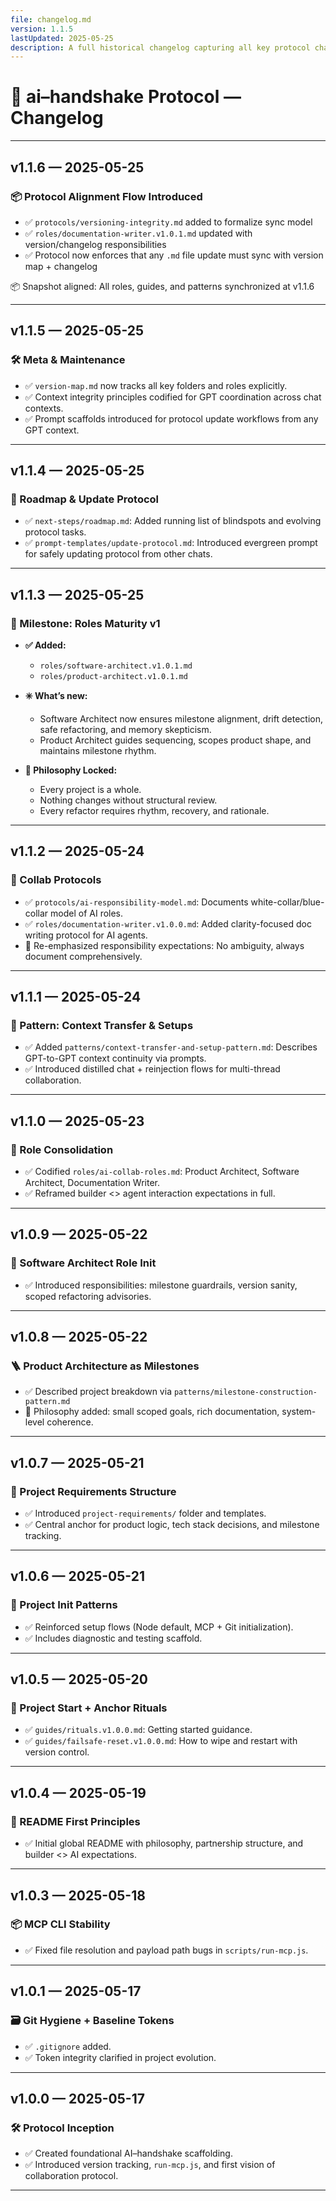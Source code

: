 ```yaml
---
file: changelog.md
version: 1.1.5
lastUpdated: 2025-05-25
description: A full historical changelog capturing all key protocol changes, milestones, and philosophy locks.
---
```


# 📓 ai–handshake Protocol — Changelog

---

## v1.1.6 — 2025-05-25
### 📦 Protocol Alignment Flow Introduced

- ✅ `protocols/versioning-integrity.md` added to formalize sync model
- ✅ `roles/documentation-writer.v1.0.1.md` updated with version/changelog responsibilities
- ✅ Protocol now enforces that any `.md` file update must sync with version map + changelog

📦 Snapshot aligned: All roles, guides, and patterns synchronized at v1.1.6

---

## v1.1.5 — 2025-05-25
### 🛠️ Meta & Maintenance
- ✅ `version-map.md` now tracks all key folders and roles explicitly.
- ✅ Context integrity principles codified for GPT coordination across chat contexts.
- ✅ Prompt scaffolds introduced for protocol update workflows from any GPT context.

---

## v1.1.4 — 2025-05-25
### 🧭 Roadmap & Update Protocol
- ✅ `next-steps/roadmap.md`: Added running list of blindspots and evolving protocol tasks.
- ✅ `prompt-templates/update-protocol.md`: Introduced evergreen prompt for safely updating protocol from other chats.

---

## v1.1.3 — 2025-05-25
### 🧱 Milestone: Roles Maturity v1

- **✅ Added:**
  - `roles/software-architect.v1.0.1.md`
  - `roles/product-architect.v1.0.1.md`

- **✳️ What’s new:**
  - Software Architect now ensures milestone alignment, drift detection, safe refactoring, and memory skepticism.
  - Product Architect guides sequencing, scopes product shape, and maintains milestone rhythm.

- **📌 Philosophy Locked:**
  - Every project is a whole.
  - Nothing changes without structural review.
  - Every refactor requires rhythm, recovery, and rationale.

---

## v1.1.2 — 2025-05-24
### 👥 Collab Protocols
- ✅ `protocols/ai-responsibility-model.md`: Documents white-collar/blue-collar model of AI roles.
- ✅ `roles/documentation-writer.v1.0.0.md`: Added clarity-focused doc writing protocol for AI agents.
- 📘 Re-emphasized responsibility expectations: No ambiguity, always document comprehensively.

---

## v1.1.1 — 2025-05-24
### 🔀 Pattern: Context Transfer & Setups
- ✅ Added `patterns/context-transfer-and-setup-pattern.md`: Describes GPT-to-GPT context continuity via prompts.
- ✅ Introduced distilled chat + reinjection flows for multi-thread collaboration.

---

## v1.1.0 — 2025-05-23
### 🧠 Role Consolidation
- ✅ Codified `roles/ai-collab-roles.md`: Product Architect, Software Architect, Documentation Writer.
- ✅ Reframed builder <> agent interaction expectations in full.

---

## v1.0.9 — 2025-05-22
### 👷 Software Architect Role Init
- ✅ Introduced responsibilities: milestone guardrails, version sanity, scoped refactoring advisories.

---

## v1.0.8 — 2025-05-22
### 🪜 Product Architecture as Milestones
- ✅ Described project breakdown via `patterns/milestone-construction-pattern.md`
- 📌 Philosophy added: small scoped goals, rich documentation, system-level coherence.

---

## v1.0.7 — 2025-05-21
### 🧱 Project Requirements Structure
- ✅ Introduced `project-requirements/` folder and templates.
- ✅ Central anchor for product logic, tech stack decisions, and milestone tracking.

---

## v1.0.6 — 2025-05-21
### 🧩 Project Init Patterns
- ✅ Reinforced setup flows (Node default, MCP + Git initialization).
- ✅ Includes diagnostic and testing scaffold.

---

## v1.0.5 — 2025-05-20
### 🌱 Project Start + Anchor Rituals
- ✅ `guides/rituals.v1.0.0.md`: Getting started guidance.
- ✅ `guides/failsafe-reset.v1.0.0.md`: How to wipe and restart with version control.

---

## v1.0.4 — 2025-05-19
### 📝 README First Principles
- ✅ Initial global README with philosophy, partnership structure, and builder <> AI expectations.

---

## v1.0.3 — 2025-05-18
### 📦 MCP CLI Stability
- ✅ Fixed file resolution and payload path bugs in `scripts/run-mcp.js`.

---

## v1.0.1 — 2025-05-17
### 🗃️ Git Hygiene + Baseline Tokens
- ✅ `.gitignore` added.
- ✅ Token integrity clarified in project evolution.

---

## v1.0.0 — 2025-05-17
### 🛠️ Protocol Inception
- ✅ Created foundational AI–handshake scaffolding.
- ✅ Introduced version tracking, `run-mcp.js`, and first vision of collaboration protocol.

---
